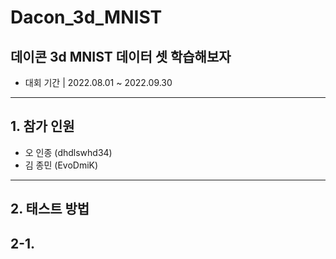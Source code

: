 # Dacon_3d_MNIST
## 데이콘 3d MNIST 데이터 셋 학습해보자

- 대회 기간 | 2022.08.01 ~ 2022.09.30
---

## 1. 참가 인원
- 오 인종 (dhdlswhd34)
- 김 종민 (EvoDmiK)

---

## 2. 태스트 방법
## 2-1.
